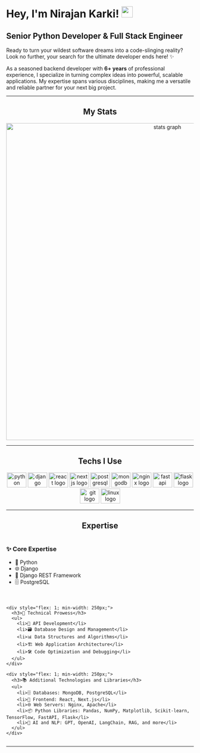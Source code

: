 # Hey, I'm Nirajan Karki! <img src="https://raw.githubusercontent.com/MartinHeinz/MartinHeinz/master/wave.gif" width="30px">

## Senior Python Developer & Full Stack Engineer

Ready to turn your wildest software dreams into a code-slinging reality? Look no further, your search for the ultimate developer ends here! ✨

As a seasoned backend developer with **6+ years** of professional experience, I specialize in turning complex ideas into powerful, scalable applications. My expertise spans various disciplines, making me a versatile and reliable partner for your next big project.

---

<h2 align="center">My Stats</h2>

<div align="center">
  <img src="http://github-profile-summary-cards.vercel.app/api/cards/profile-details?username=kneeraazon404&theme=react" width=850  alt="stats graph"/>
</div>

---

<h2 align="center">Techs I Use</h2>

<div align="center">
  <img src="https://cdn.jsdelivr.net/gh/devicons/devicon/icons/python/python-original.svg" height="40" width="52" alt="python logo"  />
  <img src="https://cdn.jsdelivr.net/gh/devicons/devicon/icons/django/django-plain.svg" height="40" width="52" alt="django logo"  />
  <img src="https://cdn.jsdelivr.net/gh/devicons/devicon/icons/react/react-original.svg" height="40" width="52" alt="react logo"  />
  <img src="https://cdn.jsdelivr.net/gh/devicons/devicon/icons/nextjs/nextjs-original.svg" height="40" width="52" alt="nextjs logo"  />
  <img src="https://cdn.jsdelivr.net/gh/devicons/devicon/icons/postgresql/postgresql-original.svg" height="40" width="52" alt="postgresql logo"  />
  <img src="https://cdn.jsdelivr.net/gh/devicons/devicon/icons/mongodb/mongodb-original.svg" height="40" width="52" alt="mongodb logo"  />
  <img src="https://cdn.jsdelivr.net/gh/devicons/devicon/icons/nginx/nginx-original.svg" height="40" width="52" alt="nginx logo"  />
  <img src="https://cdn.jsdelivr.net/gh/devicons/devicon/icons/fastapi/fastapi-original.svg" height="40" width="52" alt="fastapi logo"  />
  <img src="https://cdn.jsdelivr.net/gh/devicons/devicon/icons/flask/flask-original.svg" height="40" width="52" alt="flask logo"  />
  <img src="https://cdn.jsdelivr.net/gh/devicons/devicon/icons/git/git-plain.svg" height="40" width="52" alt="git logo"  />
  <img src="https://cdn.jsdelivr.net/gh/devicons/devicon/icons/linux/linux-original.svg" height="40" width="52" alt="linux logo"  />
</div>

---

<h2 align="center">Expertise</h2>

<div align="center">
  <div style="display: flex; justify-content: space-around; flex-wrap: wrap; gap: 20px; text-align: left;">
    <div style="flex: 1; min-width: 250px;">
      <h3>✨ Core Expertise</h3>
      <ul>
        <li>🐍 Python</li>
        <li>🌐 Django</li>
        <li>🚀 Django REST Framework</li>
        <li>🗄️ PostgreSQL</li>
      </ul>
    </div>

    <div style="flex: 1; min-width: 250px;">
      <h3>🔧 Technical Prowess</h3>
      <ul>
        <li>🔗 API Development</li>
        <li>🗃️ Database Design and Management</li>
        <li>📊 Data Structures and Algorithms</li>
        <li>🏗️ Web Application Architecture</li>
        <li>🛠️ Code Optimization and Debugging</li>
      </ul>
    </div>

    <div style="flex: 1; min-width: 250px;">
      <h3>📚 Additional Technologies and Libraries</h3>
      <ul>
        <li>🗄️ Databases: MongoDB, PostgreSQL</li>
        <li>🎨 Frontend: React, Next.js</li>
        <li>🌐 Web Servers: Nginx, Apache</li>
        <li>📦 Python Libraries: Pandas, NumPy, Matplotlib, Scikit-learn, TensorFlow, FastAPI, Flask</li>
        <li>🤖 AI and NLP: GPT, OpenAI, LangChain, RAG, and more</li>
      </ul>
    </div>
  </div>
</div>

---
